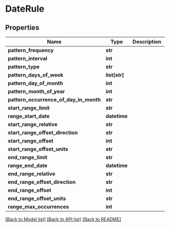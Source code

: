 # DateRule

## Properties
Name | Type | Description | Notes
------------ | ------------- | ------------- | -------------
**pattern_frequency** | **str** |  | [optional] 
**pattern_interval** | **int** |  | [optional] 
**pattern_type** | **str** |  | [optional] 
**pattern_days_of_week** | **list[str]** |  | [optional] 
**pattern_day_of_month** | **int** |  | [optional] 
**pattern_month_of_year** | **int** |  | [optional] 
**pattern_occurrence_of_day_in_month** | **str** |  | [optional] 
**start_range_limit** | **str** |  | [optional] 
**range_start_date** | **datetime** |  | [optional] 
**start_range_relative** | **str** |  | [optional] 
**start_range_offset_direction** | **str** |  | [optional] 
**start_range_offset** | **int** |  | [optional] 
**start_range_offset_units** | **str** |  | [optional] 
**end_range_limit** | **str** |  | [optional] 
**range_end_date** | **datetime** |  | [optional] 
**end_range_relative** | **str** |  | [optional] 
**end_range_offset_direction** | **str** |  | [optional] 
**end_range_offset** | **int** |  | [optional] 
**end_range_offset_units** | **str** |  | [optional] 
**range_max_occurrences** | **int** |  | [optional] 

[[Back to Model list]](../README.md#documentation-for-models) [[Back to API list]](../README.md#documentation-for-api-endpoints) [[Back to README]](../README.md)


